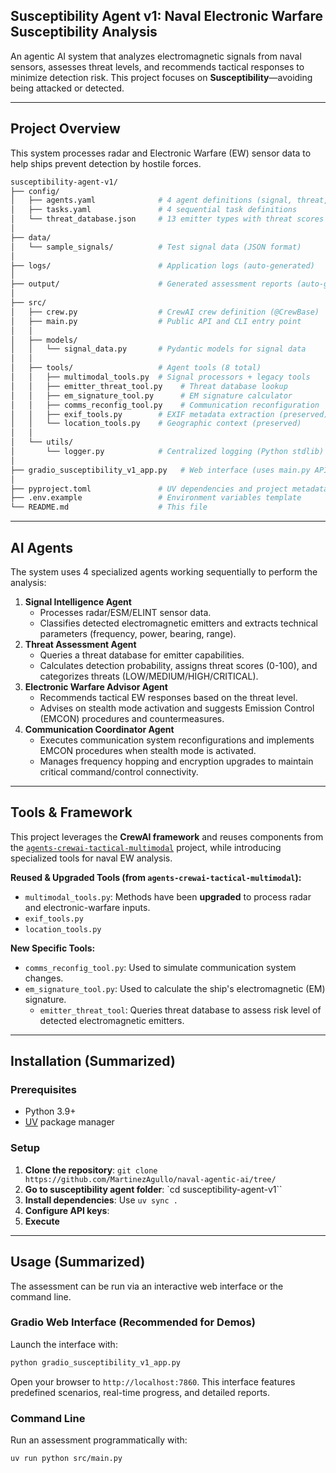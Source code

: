 ## Susceptibility Agent v1: Naval Electronic Warfare Susceptibility Analysis

An agentic AI system that analyzes electromagnetic signals from naval sensors, assesses threat levels, and recommends tactical responses to minimize detection risk. This project focuses on **Susceptibility**—avoiding being attacked or detected.

-----

## Project Overview

This system processes radar and Electronic Warfare (EW) sensor data to help ships prevent detection by hostile forces.

```bash
susceptibility-agent-v1/
├── config/
│   ├── agents.yaml              # 4 agent definitions (signal, threat, EW, comms)
│   ├── tasks.yaml               # 4 sequential task definitions
│   └── threat_database.json     # 13 emitter types with threat scores
│
├── data/
│   └── sample_signals/          # Test signal data (JSON format)
│
├── logs/                        # Application logs (auto-generated)
│
├── output/                      # Generated assessment reports (auto-generated)
│
├── src/
│   ├── crew.py                  # CrewAI crew definition (@CrewBase)
│   ├── main.py                  # Public API and CLI entry point
│   │
│   ├── models/
│   │   └── signal_data.py       # Pydantic models for signal data
│   │
│   ├── tools/                   # Agent tools (8 total)
│   │   ├── multimodal_tools.py  # Signal processors + legacy tools
│   │   ├── emitter_threat_tool.py    # Threat database lookup
│   │   ├── em_signature_tool.py      # EM signature calculator
│   │   ├── comms_reconfig_tool.py    # Communication reconfiguration
│   │   ├── exif_tools.py        # EXIF metadata extraction (preserved)
│   │   └── location_tools.py    # Geographic context (preserved)
│   │
│   └── utils/
│       └── logger.py            # Centralized logging (Python stdlib)
│
├── gradio_susceptibility_v1_app.py   # Web interface (uses main.py API)
│
├── pyproject.toml               # UV dependencies and project metadata
├── .env.example                 # Environment variables template
└── README.md                    # This file
```

-----

## AI Agents

The system uses 4 specialized agents working sequentially to perform the analysis:

1.  **Signal Intelligence Agent**
      * Processes radar/ESM/ELINT sensor data.
      * Classifies detected electromagnetic emitters and extracts technical parameters (frequency, power, bearing, range).
2.  **Threat Assessment Agent**
      * Queries a threat database for emitter capabilities.
      * Calculates detection probability, assigns threat scores (0-100), and categorizes threats (LOW/MEDIUM/HIGH/CRITICAL).
3.  **Electronic Warfare Advisor Agent**
      * Recommends tactical EW responses based on the threat level.
      * Advises on stealth mode activation and suggests Emission Control (EMCON) procedures and countermeasures.
4.  **Communication Coordinator Agent**
      * Executes communication system reconfigurations and implements EMCON procedures when stealth mode is activated.
      * Manages frequency hopping and encryption upgrades to maintain critical command/control connectivity.

-----

## Tools & Framework

This project leverages the **CrewAI framework** and reuses components from the [`agents-crewai-tactical-multimodal`](https://github.com/MartinezAgullo/agents-crewai-tactical-multimodal/tree/main/src/tactical/tools) project, while introducing specialized tools for naval EW analysis.

**Reused & Upgraded Tools (from `agents-crewai-tactical-multimodal`):**

  * `multimodal_tools.py`: Methods have been **upgraded** to process radar and electronic-warfare inputs.
  * `exif_tools.py`
  * `location_tools.py`

**New Specific Tools:**
  * `comms_reconfig_tool.py`: Used to simulate communication system changes.
* `em_signature_tool.py`: Used to calculate the ship's electromagnetic (EM) signature.
  * `emitter_threat_tool`: Queries threat database to assess risk level of detected electromagnetic emitters.

-----

## Installation (Summarized)

### Prerequisites

  * Python 3.9+
  * [UV](https://github.com/astral-sh/uv) package manager

### Setup

1.  **Clone the repository**: `git clone https://github.com/MartinezAgullo/naval-agentic-ai/tree/`
2.  **Go to susceptibility agent folder**: `cd susceptibility-agent-v1``
2.  **Install dependencies**: Use `uv sync .`
3.  **Configure API keys**: 
4.  **Execute**

-----

## Usage (Summarized)

The assessment can be run via an interactive web interface or the command line.

### Gradio Web Interface (Recommended for Demos)

Launch the interface with:

```bash
python gradio_susceptibility_v1_app.py
```

Open your browser to `http://localhost:7860`. This interface features predefined scenarios, real-time progress, and detailed reports.

### Command Line

Run an assessment programmatically with:

```bash
uv run python src/main.py
```

<!-- tree -I "__init__.py|susceptibility_agent_v1.egg-info|uv.lock|README.md|__pycache__"  -->

